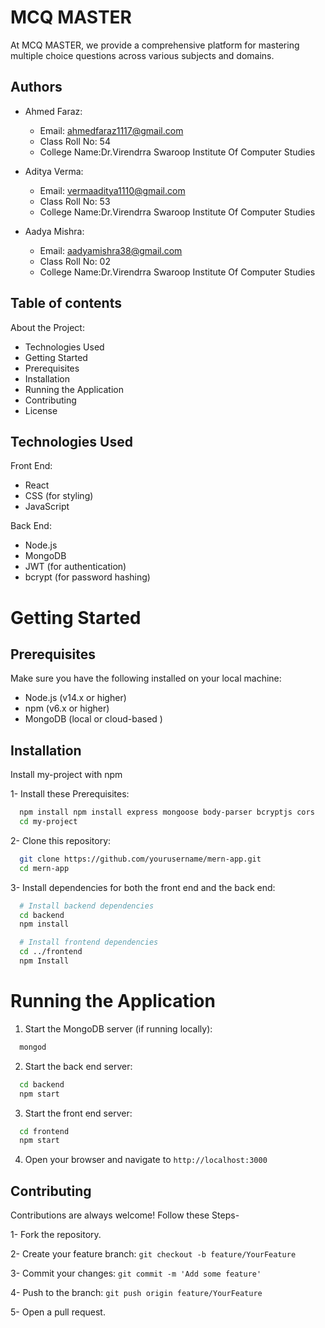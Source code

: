 
# MCQ MASTER

At MCQ MASTER, we provide a comprehensive platform for mastering multiple choice questions across various subjects and domains.

## Authors


- Ahmed Faraz:
    - Email: ahmedfaraz1117@gmail.com
    - Class Roll No: 54
    - College Name:Dr.Virendrra Swaroop Institute Of Computer Studies


- Aditya Verma:
    - Email: vermaaditya1110@gmail.com
    - Class Roll No: 53
    - College Name:Dr.Virendrra Swaroop Institute Of Computer Studies



- Aadya Mishra: 
    - Email: aadyamishra38@gmail.com
    - Class Roll No: 02
    - College Name:Dr.Virendrra Swaroop Institute Of Computer Studies

 

      
    

      


## Table of contents

About the Project:

- Technologies Used
- Getting Started
- Prerequisites
- Installation
- Running the Application
- Contributing
- License
## Technologies Used

Front End:
- React
- CSS (for styling)
- JavaScript

Back End:

- Node.js
- MongoDB
- JWT (for authentication)
- bcrypt (for password hashing)

# Getting Started
## Prerequisites

Make sure you have the following installed on your local machine:

- Node.js (v14.x or higher)
- npm (v6.x or higher)
- MongoDB (local or cloud-based )
## Installation

Install my-project with npm

1- Install these Prerequisites:

```bash
  npm install npm install express mongoose body-parser bcryptjs cors
  cd my-project
```

2- Clone this repository:

```bash
  git clone https://github.com/yourusername/mern-app.git
  cd mern-app
```

3- Install dependencies for both the front end and the back end:

```bash
  # Install backend dependencies
  cd backend
  npm install

  # Install frontend dependencies
  cd ../frontend
  npm Install
```
    
# Running the Application

1. Start the MongoDB server (if running locally):

```bash
  mongod
```

2. Start the back end server:

```bash
  cd backend
  npm start
```

3. Start the front end server:

```bash
  cd frontend
  npm start
```

4. Open your browser and navigate to `http://localhost:3000`

## Contributing

Contributions are always welcome! Follow these Steps- 

1- Fork the repository.

2- Create your feature branch: `git checkout -b feature/YourFeature`

3- Commit your changes: `git commit -m 'Add some feature'`

4- Push to the branch: `git push origin feature/YourFeature`

5- Open a pull request.







